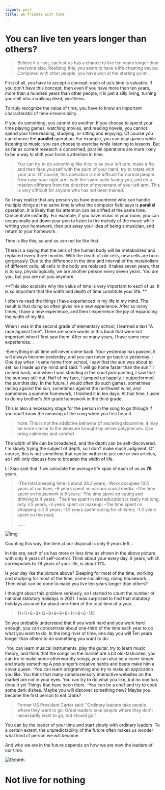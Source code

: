 ```yaml
---
layout: post
title: Be friends with time 
---
```

# You can live ten years longer than others?

> Believe it or not, each of us has a chance to live ten years longer than everyone else. Realizing this, you seem to have a life cheating device. Compared with other people, you have won at the starting point.

First of all, you have to accept a concept: each of us’s time is valuable. If you don't have this concept, then even if you have more than ten years, more than a hundred years than other people, it is just a silly living, turning yourself into a walking dead, worthless.

To truly recognize the value of time, you have to know an important characteristic of time-irreversibility.

If you do something, you cannot do another. If you choose to spend your time playing games, watching movies, and reading novels, you cannot spend your time reading, studying, or sitting and enjoying. Of course you can choose the **parallel** operation. For example, you can play games while listening to music; you can choose to exercise while listening to lessons. But as far as current research is concerned, parallel operations are more likely to be a way to shift your brain's attention in time.

> You can try to do something like this: raise your left arm, make a fist and then face yourself with the palm of your hand, try to rotate with your arm. Of course, this operation is not difficult for normal people. Now raise your right arm, with the same palm facing you, and do a rotation different from the direction of movement of your left arm. This is very difficult for anyone who has not been trained.

So I may realize that any person you have encountered who can handle multiple things at the same time is what the computer field says is **parallel** operation. It is likely that his attention can be drifted at the same time. Concentrate instantly. For example, if you have music in your room, you can occasionally put down your pen to listen to the melody of the music while writing your homework, then put away your idea of ​​being a musician, and return to your homework.

Time is like this, so and so can not be like that.

There is a saying that the cells of the human body will be metabolized and replaced every three months. With the death of old cells, new cells are born gorgeously. Due to the difference in the time and interval of the metabolism of different cells, all cells in the body are replaced. It takes seven years, that is to say, physiologically, we are another person every seven years. You are you, but you are not you anymore.

**This also explains why the value of time is very important to each of us. It is so important that the width and depth of time constitute your life. **

I often re-read the things I have experienced in my life in my mind. The result is that doing so often gives me a new experience. After so many times, I have a new experience, and then I experience the joy of expanding the width of my life. .

When I was in the second grade of elementary school, I learned a text "A race against time". There are some words in this book that were not important when I first saw them. After so many years, I have some new experiences. .

-Everything in all time will never come back. Your yesterday has passed, it will always become yesterday, and you can never go back to yesterday.
-One day when I came home from school, I saw that the sun was about to set, so I made up my mind and said: "I will go home faster than the sun." I rushed back, and when I was standing in the courtyard panting, I saw that the sun was still out. Half of my face, I jumped up happily. I outperformed the sun that day. In the future, I would often do such games, sometimes racing against the sun, sometimes against the northwest wind, and sometimes a summer homework, I finished it in ten days. At that time, I used to do my brother's 5th grade homework in the third grade.

This is also a necessary stage for the person in the song to go through if you don't know the meaning of the song when you first hear it.

> Note: This is not the addictive behavior of secreting dopamine, it may be more similar to the pleasure brought by amine polyphenols. Can bring calmness and comfort.

The width of life can be broadened, and the depth can be self-discovered. I'm slowly trying the subject of depth, so I don't make much judgment. Of course, this is not something that can be written in just one or two articles, so I will only discuss how to broaden the width of life.

Li Xiao said that if we calculate the average life span of each of us as **78** years,

>-The total sleeping time is about 28.3 years;
>-Work occupies 10.5 years of our lives;
>-9 years spent on various social media;
>-The time spent on housework is 6 years;
>-The time spent on eating and drinking is 4 years;
>-The time spent in real education is really not long, only 3.5 years;
>-3 years spent on makeup;
>-The time spent on shopping is 2.5 years;
>-1.5 years spent caring for children;
>-1.3 years spent on the road;
>
> ……

![img](https://upload-images.jianshu.io/upload_images/5296550-1bcf87865bc51ae4.jpg?imageMogr2/auto-orient/strip|imageView2/2/w/1200/format/webp)

Counting this way, the time at our disposal is only 9 years left...

In this era, each of us has more or less time as shown in the above picture, with only 9 years of self-control. Think about your every day. 9 years, which corresponds to 78 years of your life, is about 11%.

Is your day like the picture above? Sleeping for most of the time, working and studying for most of the time, some socializing, doing housework... Then what can be done to make you live ten years longer than others?

I thought about this problem seriously, so I started to count the number of national statutory holidays in 2021. I was surprised to find that statutory holidays account for about one-third of the total time of a year...

>11+11+8+8+12+9+9+9+8+14+8+8=115

So you probably understand that if you work hard and you work hard enough, you can concentrate about one-third of the time each year to do what you want to do. In the long river of time, one day you will Ten years longer than others to do something you want to do.

-You can learn musical instruments, play the guitar, try to learn music theory, and think that the songs on the market are a bit old-fashioned, you can try to make some otherworldly songs; you can also be a cover singer and study something A pop singer’s creative habits and beats make him a cover queen.
-You can learn programming and try to make an application you like. You think that many somatosensory interactive websites on the market are not in your eyes. You can try to do what you like, but no one has done it yet Things that have been there.
-You can be a chef and try to cook some dark dishes. Maybe you will discover something new? Maybe you became the first person to eat crabs?

> Former US President Carter said: "Ordinary leaders take people where they want to go. Great leaders take people where they don't necessarily want to go, but should go."

You can be the leader of your time and start slowly with ordinary leaders. To a certain extent, the unpredictability of the future often makes us wonder what kind of person we will become.

And who we are in the future depends on how we are now the leaders of our time.

![Rebirth](https://b.xinshengdaxue.com/images/heres-sth-wrong.jpg)

# Not live for nothing